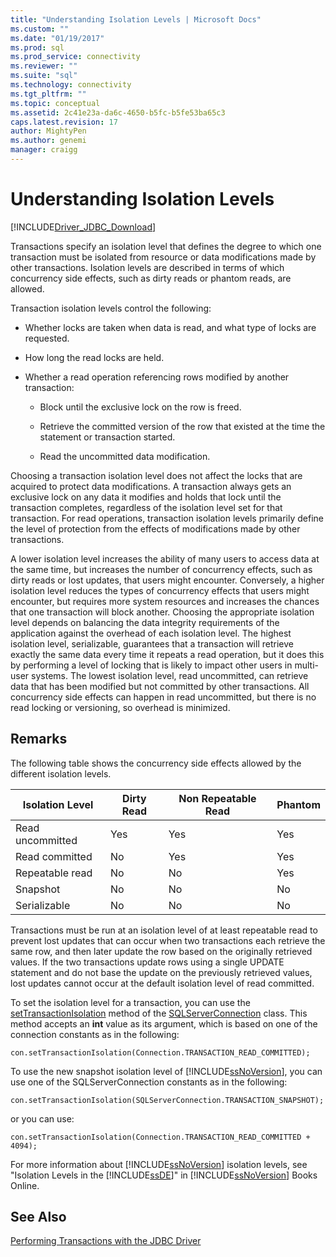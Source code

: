 ```yaml
---
title: "Understanding Isolation Levels | Microsoft Docs"
ms.custom: ""
ms.date: "01/19/2017"
ms.prod: sql
ms.prod_service: connectivity
ms.reviewer: ""
ms.suite: "sql"
ms.technology: connectivity
ms.tgt_pltfrm: ""
ms.topic: conceptual
ms.assetid: 2c41e23a-da6c-4650-b5fc-b5fe53ba65c3
caps.latest.revision: 17
author: MightyPen
ms.author: genemi
manager: craigg
---
```

# Understanding Isolation Levels
[!INCLUDE[Driver_JDBC_Download](../../includes/driver_jdbc_download.md)]

  Transactions specify an isolation level that defines the degree to which one transaction must be isolated from resource or data modifications made by other transactions. Isolation levels are described in terms of which concurrency side effects, such as dirty reads or phantom reads, are allowed.  
  
 Transaction isolation levels control the following:  
  
-   Whether locks are taken when data is read, and what type of locks are requested.  
  
-   How long the read locks are held.  
  
-   Whether a read operation referencing rows modified by another transaction:  
  
    -   Block until the exclusive lock on the row is freed.  
  
    -   Retrieve the committed version of the row that existed at the time the statement or transaction started.  
  
    -   Read the uncommitted data modification.  
  
 Choosing a transaction isolation level does not affect the locks that are acquired to protect data modifications. A transaction always gets an exclusive lock on any data it modifies and holds that lock until the transaction completes, regardless of the isolation level set for that transaction. For read operations, transaction isolation levels primarily define the level of protection from the effects of modifications made by other transactions.  
  
 A lower isolation level increases the ability of many users to access data at the same time, but increases the number of concurrency effects, such as dirty reads or lost updates, that users might encounter. Conversely, a higher isolation level reduces the types of concurrency effects that users might encounter, but requires more system resources and increases the chances that one transaction will block another. Choosing the appropriate isolation level depends on balancing the data integrity requirements of the application against the overhead of each isolation level. The highest isolation level, serializable, guarantees that a transaction will retrieve exactly the same data every time it repeats a read operation, but it does this by performing a level of locking that is likely to impact other users in multi-user systems. The lowest isolation level, read uncommitted, can retrieve data that has been modified but not committed by other transactions. All concurrency side effects can happen in read uncommitted, but there is no read locking or versioning, so overhead is minimized.  
  
## Remarks  
 The following table shows the concurrency side effects allowed by the different isolation levels.  
  
|Isolation Level|Dirty Read|Non Repeatable Read|Phantom|  
|---------------------|----------------|-------------------------|-------------|  
|Read uncommitted|Yes|Yes|Yes|  
|Read committed|No|Yes|Yes|  
|Repeatable read|No|No|Yes|  
|Snapshot|No|No|No|  
|Serializable|No|No|No|  
  
 Transactions must be run at an isolation level of at least repeatable read to prevent lost updates that can occur when two transactions each retrieve the same row, and then later update the row based on the originally retrieved values. If the two transactions update rows using a single UPDATE statement and do not base the update on the previously retrieved values, lost updates cannot occur at the default isolation level of read committed.  
  
 To set the isolation level for a transaction, you can use the [setTransactionIsolation](../../connect/jdbc/reference/settransactionisolation-method-sqlserverconnection.md) method of the [SQLServerConnection](../../connect/jdbc/reference/sqlserverconnection-class.md) class. This method accepts an **int** value as its argument, which is based on one of the connection constants as in the following:  
  
```  
con.setTransactionIsolation(Connection.TRANSACTION_READ_COMMITTED);  
```  
  
 To use the new snapshot isolation level of [!INCLUDE[ssNoVersion](../../includes/ssnoversion_md.md)], you can use one of the SQLServerConnection constants as in the following:  
  
```  
con.setTransactionIsolation(SQLServerConnection.TRANSACTION_SNAPSHOT);  
```  
  
 or you can use:  
  
```  
con.setTransactionIsolation(Connection.TRANSACTION_READ_COMMITTED + 4094);  
```  
  
 For more information about [!INCLUDE[ssNoVersion](../../includes/ssnoversion_md.md)] isolation levels, see "Isolation Levels in the [!INCLUDE[ssDE](../../includes/ssde_md.md)]" in [!INCLUDE[ssNoVersion](../../includes/ssnoversion_md.md)] Books Online.  
  
## See Also  
 [Performing Transactions with the JDBC Driver](../../connect/jdbc/performing-transactions-with-the-jdbc-driver.md)  
  
  
